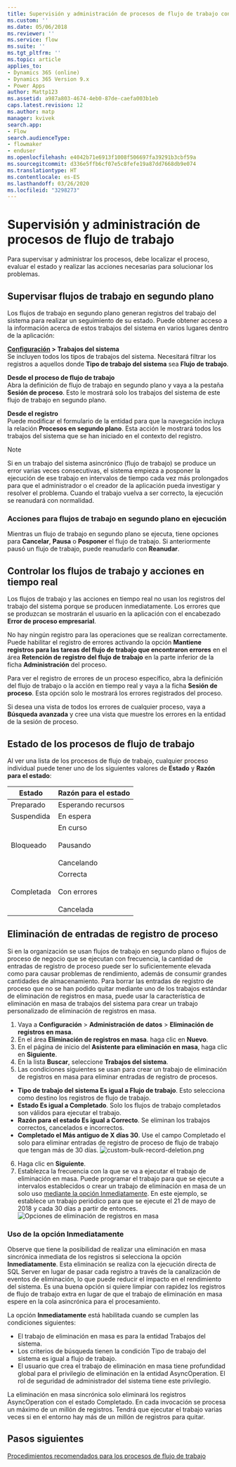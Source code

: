 ```yaml
---
title: Supervisión y administración de procesos de flujo de trabajo con Power Apps | Microsoft Docs
ms.custom: ''
ms.date: 05/06/2018
ms.reviewer: ''
ms.service: flow
ms.suite: ''
ms.tgt_pltfrm: ''
ms.topic: article
applies_to:
- Dynamics 365 (online)
- Dynamics 365 Version 9.x
- Power Apps
author: Mattp123
ms.assetid: a987a803-4674-4eb0-87de-caefa003b1eb
caps.latest.revision: 12
ms.author: matp
manager: kvivek
search.app:
- Flow
search.audienceType:
- flowmaker
- enduser
ms.openlocfilehash: e4042b71e6913f1008f506697fa39291b3cbf59a
ms.sourcegitcommit: d336e5ffb6cf07e5c8fefe19a87dd7668db9e074
ms.translationtype: HT
ms.contentlocale: es-ES
ms.lasthandoff: 03/26/2020
ms.locfileid: "3298273"
---
```

# <a name="monitor-and-manage-workflow-processes"></a>Supervisión y administración de procesos de flujo de trabajo


Para supervisar y administrar los procesos, debe localizar el proceso, evaluar el estado y realizar las acciones necesarias para solucionar los problemas.  
  
<a name="BKMK_MonitorAsyncWorkflows"></a>   
## <a name="monitoring-background-workflows"></a>Supervisar flujos de trabajo en segundo plano  
 Los flujos de trabajo en segundo plano generan registros del trabajo del sistema para realizar un seguimiento de su estado. Puede obtener acceso a la información acerca de estos trabajos del sistema en varios lugares dentro de la aplicación:  
  
 **[Configuración](/powerapps/maker/model-driven-apps/advanced-navigation#settings) > Trabajos del sistema**  
 Se incluyen todos los tipos de trabajos del sistema. Necesitará filtrar los registros a aquellos donde **Tipo de trabajo del sistema** sea **Flujo de trabajo**.  
  
 **Desde el proceso de flujo de trabajo**  
 Abra la definición de flujo de trabajo en segundo plano y vaya a la pestaña **Sesión de proceso**. Esto le mostrará solo los trabajos del sistema de este flujo de trabajo en segundo plano.  
  
 **Desde el registro**  
 Puede modificar el formulario de la entidad para que la navegación incluya la relación **Procesos en segundo plano**. Esta acción le mostrará todos los trabajos del sistema que se han iniciado en el contexto del registro.  
  
> [!NOTE]
>  Si en un trabajo del sistema asincrónico (flujo de trabajo) se produce un error varias veces consecutivas, el sistema empieza a posponer la ejecución de ese trabajo en intervalos de tiempo cada vez más prolongados para que el administrador o el creador de la aplicación pueda investigar y resolver el problema. Cuando el trabajo vuelva a ser correcto, la ejecución se reanudará con normalidad.  
  
<a name="BKMK_ActionsOnRunningWorkflows"></a>   
### <a name="actions-on-running-background-workflows"></a>Acciones para flujos de trabajo en segundo plano en ejecución  
 Mientras un flujo de trabajo en segundo plano se ejecuta, tiene opciones para **Cancelar**, **Pausa** o **Posponer** el flujo de trabajo. Si anteriormente pausó un flujo de trabajo, puede reanudarlo con **Reanudar**.  
  
<a name="BKMK_MonitorSyncWorkflows"></a>   
## <a name="monitoring-real-time-workflows-and-actions"></a>Controlar los flujos de trabajo y acciones en tiempo real  
 Los flujos de trabajo y las acciones en tiempo real no usan los registros del trabajo del sistema porque se producen inmediatamente. Los errores que se produzcan se mostrarán el usuario en la aplicación con el encabezado **Error de proceso empresarial**.  
  
 No hay ningún registro para las operaciones que se realizan correctamente. Puede habilitar el registro de errores activando la opción **Mantiene registros para las tareas del flujo de trabajo que encontraron errores** en el área **Retención de registro del flujo de trabajo** en la parte inferior de la ficha **Administración** del proceso.  
  
 Para ver el registro de errores de un proceso específico, abra la definición del flujo de trabajo o la acción en tiempo real y vaya a la ficha **Sesión de proceso**. Esta opción solo le mostrará los errores registrados del proceso.  
  
 Si desea una vista de todos los errores de cualquier proceso, vaya a **Búsqueda avanzada** y cree una vista que muestre los errores en la entidad de la sesión de proceso.  
  
<a name="BKMK_StatusOfWorkflowProcesses"></a>   
## <a name="status-of-workflow-processes"></a>Estado de los procesos de flujo de trabajo  
 Al ver una lista de los procesos de flujo de trabajo, cualquier proceso individual puede tener uno de los siguientes valores de **Estado** y **Razón para el estado**:  
  
|Estado|Razón para el estado|  
|-----------|-------------------|  
|Preparado|Esperando recursos|  
|Suspendida|En espera|  
|Bloqueado|En curso<br /><br /> Pausando<br /><br /> Cancelando|  
|Completada|Correcta<br /><br /> Con errores<br /><br /> Cancelada|  

## <a name="deleting-process-log-records"></a>Eliminación de entradas de registro de proceso

Si en la organización se usan flujos de trabajo en segundo plano o flujos de proceso de negocio que se ejecutan con frecuencia, la cantidad de entradas de registro de proceso puede ser lo suficientemente elevada como para causar problemas de rendimiento, además de consumir grandes cantidades de almacenamiento. Para borrar las entradas de registro de proceso que no se han podido quitar mediante uno de los trabajos estándar de eliminación de registros en masa, puede usar la característica de eliminación en masa de trabajos del sistema para crear un trabajo personalizado de eliminación de registros en masa.

1. Vaya a **Configuración** > **Administración de datos** > **Eliminación de registros en masa**.
2. En el área **Eliminación de registros en masa**. haga clic en **Nuevo**. 
3. En el página de inicio del **Asistente para eliminación en masa**, haga clic en **Siguiente**.
4. En la lista **Buscar**, seleccione **Trabajos del sistema**.
5. Las condiciones siguientes se usan para crear un trabajo de eliminación de registros en masa para eliminar entradas de registro de procesos. 
 - **Tipo de trabajo del sistema Es igual a Flujo de trabajo**. Esto selecciona como destino los registros de flujo de trabajo. 
 - **Estado Es igual a Completado**. Solo los flujos de trabajo completados son válidos para ejecutar el trabajo.
 - **Razón para el estado Es igual a Correcto**. Se eliminan los trabajos correctos, cancelados e incorrectos.
 - **Completado el Más antiguo de X días 30**. Use el campo Completado el solo para eliminar entradas de registro de proceso de flujo de trabajo que tengan más de 30 días.
 ![custom-bulk-record-deletion.png](media/custom-bulk-record-deletion.png)
6. Haga clic en **Siguiente**.
7. Establezca la frecuencia con la que se va a ejecutar el trabajo de eliminación en masa. Puede programar el trabajo para que se ejecute a intervalos establecidos o crear un trabajo de eliminación en masa de un solo uso [mediante la opción Inmediatamente](#using-the-immediately-option). En este ejemplo, se establece un trabajo periódico para que se ejecute el 21 de mayo de 2018 y cada 30 días a partir de entonces. 
![Opciones de eliminación de registros en masa](media/custom-bulk-record-delete-options.png)

### <a name="using-the-immediately-option"></a>Uso de la opción Inmediatamente

Observe que tiene la posibilidad de realizar una eliminación en masa sincrónica inmediata de los registros si selecciona la opción **Inmediatamente**. Esta eliminación se realiza con la ejecución directa de SQL Server en lugar de pasar cada registro a través de la canalización de eventos de eliminación, lo que puede reducir el impacto en el rendimiento del sistema. Es una buena opción si quiere limpiar con rapidez los registros de flujo de trabajo extra en lugar de que el trabajo de eliminación en masa espere en la cola asincrónica para el procesamiento. 

La opción **Inmediatamente** está habilitada cuando se cumplen las condiciones siguientes: 
- El trabajo de eliminación en masa es para la entidad Trabajos del sistema.
- Los criterios de búsqueda tienen la condición Tipo de trabajo del sistema es igual a flujo de trabajo. 
- El usuario que crea el trabajo de eliminación en masa tiene profundidad global para el privilegio de eliminación en la entidad AsyncOperation. El rol de seguridad de administrador del sistema tiene este privilegio.  

La eliminación en masa sincrónica solo eliminará los registros AsyncOperation con el estado Completado. En cada invocación se procesa un máximo de un millón de registros. Tendrá que ejecutar el trabajo varias veces si en el entorno hay más de un millón de registros para quitar.  
  
## <a name="next-steps"></a>Pasos siguientes   
 [Procedimientos recomendados para los procesos de flujo de trabajo](best-practices-workflow-processes.md) <br />

